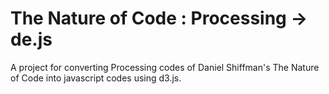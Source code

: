 # The Nature of Code : Processing -> de.js

A project for converting Processing codes of Daniel Shiffman's The Nature of Code into javascript codes using d3.js.



